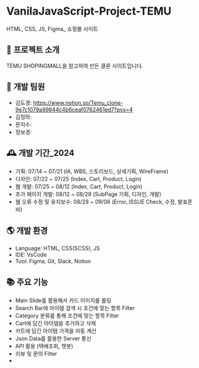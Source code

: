# VanilaJavaScript-Project-TEMU
HTML, CSS, JS, Figma_ 쇼핑몰 사이트


## 🌈 프로젝트 소개
TEMU SHOPINGMALL을 참고하여 만든 클론 사이트입니다.

## 🏡 개발 팀원 
- 김도경: https://www.notion.so/Temu_clone-9e7c1079a99844c4b6ceaf0762461ed7?pvs=4
- 김정하:
- 문지수:
- 정보경:


## 🕰️ 개발 기간_2024
- 기획: 07/14 ~ 07/21 (IA, WBS, 스토리보드, 상세기획, WireFrame)
- 디자인: 07/22 ~ 07/25 (Index, Cart, Product, Login)
- 웹 개발: 07/25 ~ 08/12 (Index, Cart, Product, Login)
- 추가 페이지 개발: 08/12 ~ 08/28 (SubPage 기획, 디자인, 개발)
- 웹 오류 수정 및 유지보수: 08/29 ~ 09/06 (Error, ISSUE Check, 수정, 발표준비)


## 🌎 개발 환경
- Language: HTML, CSS(SCSS), JS
- IDE: VsCode
- Tool: Figma, Git, Slack, Notion

## 📚 주요 기능
- Main Slide를 활용해서 카드 이미지를 롤링
- Search Bar에 아이템 검색 시 조건에 맞는 항목 Filter
- Category 분류를 통해 조건에 맞는 항목 Filter
- Cart에 담긴 아이템을 추가하고 삭제
- 카트에 담긴 아이템 가격을 자동 계산
- Json Data를 활용한 Server 통신
- API 활용 (택배조회, 챗봇)
- 리뷰 및 문의 Filter
- 
